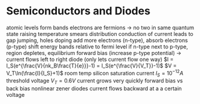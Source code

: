 # Semiconductors and Diodes
atomic levels form bands
electrons are fermions → no two in same quantum state
raising temperature smears distribution
conduction of current leads to gap jumping, holes
doping
	add more electrons (n-type), absorb electrons (p-type)
	shift energy bands relative to fermi level
if n-type next to p-type, region depletes, equilibrium
	forward bias (increase p-type potential) → current flows left to right
	diode (only lets current flow one way)
	$I = I_S(e^{\frac{V}{nk_B\frac{T}{e}}}-1) = I_S(e^{\frac{V}{V_T}}-1)$
	$V = V_T\ln(\frac{I}{I_S}+1)$
	room temp silicon
		saturation current $I_S = 10^{-12} A$
		threshold voltage $V_T = 0.6V$
current grows very quickly
	forward bias vs back bias
nonlinear
zener diodes
	current flows backward at a a certain voltage